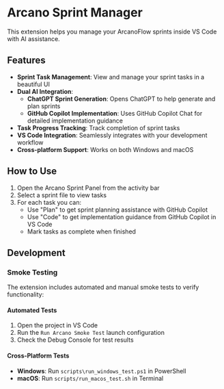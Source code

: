 # Arcano Sprint Manager

This extension helps you manage your ArcanoFlow sprints inside VS Code with AI assistance.

## Features

- **Sprint Task Management**: View and manage your sprint tasks in a beautiful UI
- **Dual AI Integration**:
  - **ChatGPT Sprint Generation**: Opens ChatGPT to help generate and plan sprints
  - **GitHub Copilot Implementation**: Uses GitHub Copilot Chat for detailed implementation guidance
- **Task Progress Tracking**: Track completion of sprint tasks
- **VS Code Integration**: Seamlessly integrates with your development workflow
- **Cross-platform Support**: Works on both Windows and macOS

## How to Use

1. Open the Arcano Sprint Panel from the activity bar
2. Select a sprint file to view tasks
3. For each task you can:
   - Use "Plan" to get sprint planning assistance with GitHub Copilot
   - Use "Code" to get implementation guidance from GitHub Copilot in VS Code
   - Mark tasks as complete when finished

## Development

### Smoke Testing

The extension includes automated and manual smoke tests to verify functionality:

#### Automated Tests
1. Open the project in VS Code
2. Run the `Run Arcano Smoke Test` launch configuration
3. Check the Debug Console for test results

#### Cross-Platform Tests
- **Windows**: Run `scripts\run_windows_test.ps1` in PowerShell
- **macOS**: Run `scripts/run_macos_test.sh` in Terminal

<!-- For detailed test procedures, see [Smoke Testing Guide](docs/smoke-testing.md) -->

